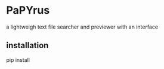 # PaPYrus

a lightweigh text file searcher and previewer with an interface

## installation

pip install 